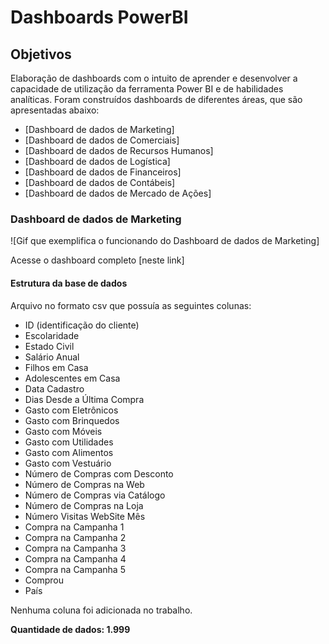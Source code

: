 # Dashboards PowerBI

## Objetivos
Elaboração de dashboards com o intuito de aprender e desenvolver a capacidade de utilização da ferramenta Power BI e de habilidades analíticas. Foram construídos dashboards de diferentes áreas, que são apresentadas abaixo:
- [Dashboard de dados de Marketing]
- [Dashboard de dados de Comerciais]
- [Dashboard de dados de Recursos Humanos]
- [Dashboard de dados de Logística]
- [Dashboard de dados de Financeiros]
- [Dashboard de dados de Contábeis]
- [Dashboard de dados de Mercado de Ações]

### Dashboard de dados de Marketing
![Gif que exemplifica o funcionando do Dashboard de dados de Marketing]

Acesse o dashboard completo [neste link]

#### Estrutura da base de dados

Arquivo no formato csv que possuía as seguintes colunas:
- ID (identificação do cliente)
- Escolaridade
- Estado Civil
- Salário Anual
- Filhos em Casa
- Adolescentes em Casa
- Data Cadastro
- Dias Desde a Última Compra
- Gasto com Eletrônicos
- Gasto com Brinquedos
- Gasto com Móveis
- Gasto com Utilidades
- Gasto com Alimentos
- Gasto com Vestuário
- Número de Compras com Desconto
- Número de Compras na Web
- Número de Compras via Catálogo
- Número de Compras na Loja
- Número Visitas WebSite Mês
- Compra na Campanha 1
- Compra na Campanha 2
- Compra na Campanha 3
- Compra na Campanha 4
- Compra na Campanha 5
- Comprou
- País

Nenhuma coluna foi adicionada no trabalho.

**Quantidade de dados: 1.999** 
